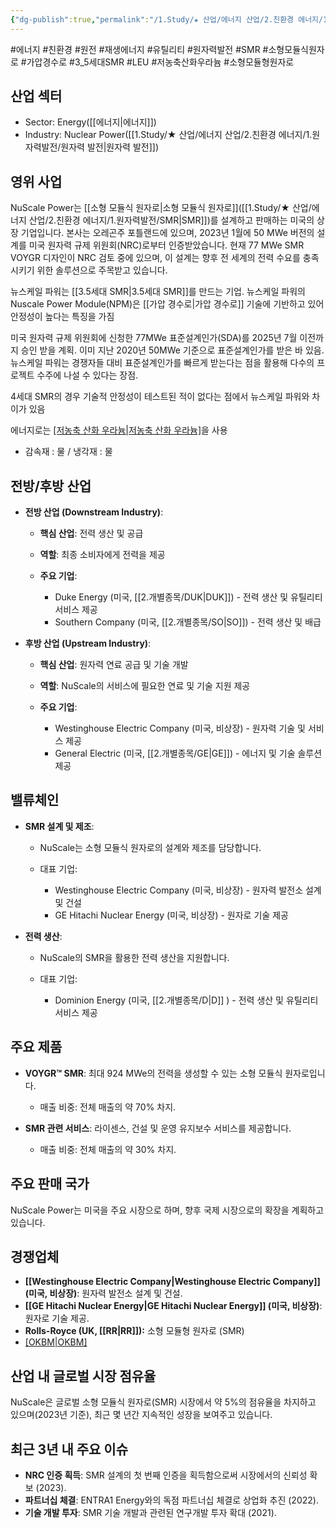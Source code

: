 ```yaml
---
{"dg-publish":true,"permalink":"/1.Study/★ 산업/에너지 산업/2.친환경 에너지/1.원자력발전/SMR/","created":"2024-06-04T17:23:09.481+09:00","updated":"2025-06-03T20:07:21.018+09:00"}
---
```


#에너지 #친환경 #원전 #재생에너지 #유틸리티 #원자력발전 #SMR #소형모듈식원자로 #가압경수로  #3_5세대SMR #LEU #저농축산화우라늄 #소형모듈형원자로 

## 산업 섹터

- Sector: Energy([[에너지\|에너지]])
- Industry: Nuclear Power([[1.Study/★ 산업/에너지 산업/2.친환경 에너지/1.원자력발전/원자력 발전\|원자력 발전]])

## 영위 사업

NuScale Power는 [[소형 모듈식 원자로\|소형 모듈식 원자로]]([[1.Study/★ 산업/에너지 산업/2.친환경 에너지/1.원자력발전/SMR\|SMR]])를 설계하고 판매하는 미국의 상장 기업입니다. 본사는 오레곤주 포틀랜드에 있으며, 2023년 1월에 50 MWe 버전의 설계를 미국 원자력 규제 위원회(NRC)로부터 인증받았습니다. 현재 77 MWe SMR VOYGR 디자인이 NRC 검토 중에 있으며, 이 설계는 향후 전 세계의 전력 수요를 충족시키기 위한 솔루션으로 주목받고 있습니다.

뉴스케일 파워는 [[3.5세대 SMR\|3.5세대 SMR]]를 만드는 기업. 뉴스케일 파워의 Nuscale Power Module(NPM)은 [[가압 경수로\|가압 경수로]] 기술에 기반하고 있어 안정성이 높다는 특징을 가짐

미국 원자력 규제 위원회에 신청한 77MWe 표준설계인가(SDA)를 2025년 7월 이전까지 승인 받을 계획. 이미 지난 2020년 50MWe 기준으로 표준설계인가를 받은 바 있음. 뉴스케일 파워는 경쟁자들 대비 표준설계인가를 빠르게 받는다는 점을 활용해 다수의 프로젝트 수주에 나설 수 있다는 장점.

4세대 SMR의 경우 기술적 안정성이 테스트된 적이 없다는 점에서 뉴스케일 파워와 차이가 있음

에너지로는 [[저농축 산화 우라늄\|저농축 산화 우라늄]](LEU)을 사용

- 감속재 : 물  / 냉각재 : 물
## 전방/후방 산업

- **전방 산업 (Downstream Industry)**:
    
    - **핵심 산업**: 전력 생산 및 공급
    - **역할**: 최종 소비자에게 전력을 제공
    - **주요 기업**:
        
        - Duke Energy (미국, [[2.개별종목/DUK\|DUK]]) - 전력 생산 및 유틸리티 서비스 제공
        - Southern Company (미국, [[2.개별종목/SO\|SO]]) - 전력 생산 및 배급
        
    
- **후방 산업 (Upstream Industry)**:
    
    - **핵심 산업**: 원자력 연료 공급 및 기술 개발
    - **역할**: NuScale의 서비스에 필요한 연료 및 기술 지원 제공
    - **주요 기업**:
        
        - Westinghouse Electric Company (미국, 비상장) - 원자력 기술 및 서비스 제공
        - General Electric (미국, [[2.개별종목/GE\|GE]]) - 에너지 및 기술 솔루션 제공
        
    

## 밸류체인

- **SMR 설계 및 제조**:
    
    - NuScale는 소형 모듈식 원자로의 설계와 제조를 담당합니다.
    - 대표 기업:
        
        - Westinghouse Electric Company (미국, 비상장) - 원자력 발전소 설계 및 건설
        - GE Hitachi Nuclear Energy (미국, 비상장) - 원자로 기술 제공
        
    
- **전력 생산**:
    
    - NuScale의 SMR을 활용한 전력 생산을 지원합니다.
    - 대표 기업:
        
        - Dominion Energy (미국, [[2.개별종목/D\|D]] ) - 전력 생산 및 유틸리티 서비스 제공
        
    

## 주요 제품

- **VOYGR™ SMR**: 최대 924 MWe의 전력을 생성할 수 있는 소형 모듈식 원자로입니다.
    
    - 매출 비중: 전체 매출의 약 70% 차지.
    
- **SMR 관련 서비스**: 라이센스, 건설 및 운영 유지보수 서비스를 제공합니다.
    
    - 매출 비중: 전체 매출의 약 30% 차지.
    

## 주요 판매 국가

NuScale Power는 미국을 주요 시장으로 하며, 향후 국제 시장으로의 확장을 계획하고 있습니다.

## 경쟁업체

- **[[Westinghouse Electric Company\|Westinghouse Electric Company]] (미국, 비상장)**: 원자력 발전소 설계 및 건설.
- **[[GE Hitachi Nuclear Energy\|GE Hitachi Nuclear Energy]] (미국, 비상장)**: 원자로 기술 제공.
- **Rolls-Royce (UK, [[RR\|RR]]):** 소형 모듈형 원자로 (SMR)
- [[OKBM\|OKBM]](러시아)

## 산업 내 글로벌 시장 점유율

NuScale은 글로벌 소형 모듈식 원자로(SMR) 시장에서 약 5%의 점유율을 차지하고 있으며(2023년 기준), 최근 몇 년간 지속적인 성장을 보여주고 있습니다.

## 최근 3년 내 주요 이슈

- **NRC 인증 획득**: SMR 설계의 첫 번째 인증을 획득함으로써 시장에서의 신뢰성 확보 (2023).
- **파트너십 체결**: ENTRA1 Energy와의 독점 파트너십 체결로 상업화 추진 (2022).
- **기술 개발 투자**: SMR 기술 개발과 관련된 연구개발 투자 확대 (2021).
